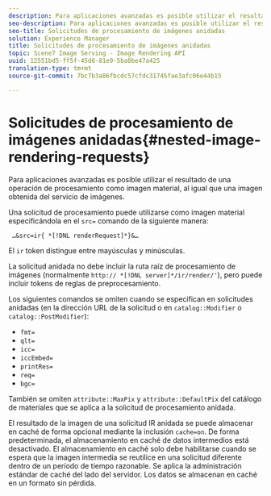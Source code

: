 ```yaml
---
description: Para aplicaciones avanzadas es posible utilizar el resultado de una operación de procesamiento como imagen material, al igual que una imagen obtenida del servicio de imágenes.
seo-description: Para aplicaciones avanzadas es posible utilizar el resultado de una operación de procesamiento como imagen material, al igual que una imagen obtenida del servicio de imágenes.
seo-title: Solicitudes de procesamiento de imágenes anidadas
solution: Experience Manager
title: Solicitudes de procesamiento de imágenes anidadas
topic: Scene7 Image Serving - Image Rendering API
uuid: 12551bd5-ff5f-45d6-81e9-5ba0be47a425
translation-type: tm+mt
source-git-commit: 7bc7b3a86fbcdc57cfdc31745fae3afc06e44b15

---
```



# Solicitudes de procesamiento de imágenes anidadas{#nested-image-rendering-requests}

Para aplicaciones avanzadas es posible utilizar el resultado de una operación de procesamiento como imagen material, al igual que una imagen obtenida del servicio de imágenes.

Una solicitud de procesamiento puede utilizarse como imagen material especificándola en el `src=` comando de la siguiente manera:

` …&src=ir{ *[!DNL renderRequest]*}&…`

El `ir` token distingue entre mayúsculas y minúsculas.

La solicitud anidada no debe incluir la ruta raíz de procesamiento de imágenes (normalmente `http:// *[!DNL server]*/ir/render/'`), pero puede incluir tokens de reglas de preprocesamiento.

Los siguientes comandos se omiten cuando se especifican en solicitudes anidadas (en la dirección URL de la solicitud o en `catalog::Modifier` o `catalog::PostModifier`):

* `fmt=`
* `qlt=`
* `icc=`
* `iccEmbed=`
* `printRes=`
* `req=`
* `bgc=`

También se omiten `attribute::MaxPix` y `attribute::DefaultPix` del catálogo de materiales que se aplica a la solicitud de procesamiento anidada.

El resultado de la imagen de una solicitud IR anidada se puede almacenar en caché de forma opcional mediante la inclusión `cache=on`. De forma predeterminada, el almacenamiento en caché de datos intermedios está desactivado. El almacenamiento en caché solo debe habilitarse cuando se espera que la imagen intermedia se reutilice en una solicitud diferente dentro de un período de tiempo razonable. Se aplica la administración estándar de caché del lado del servidor. Los datos se almacenan en caché en un formato sin pérdida.
